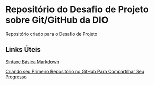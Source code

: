 # Repositório do Desafio de Projeto sobre Git/GitHub da DIO
Repositório criado para o Desafio de Projeto 

## Links Úteis
[Sintaxe Básica Markdown](https://www.markdownguide.org/basic-syntax/)

[Criando seu Primeiro Repositório
no GitHub Para Compartilhar Seu
Progresso](https://drive.google.com/file/d/1IZu0qohv1JOmxjEra1lknDiiStU68bl4/view)
